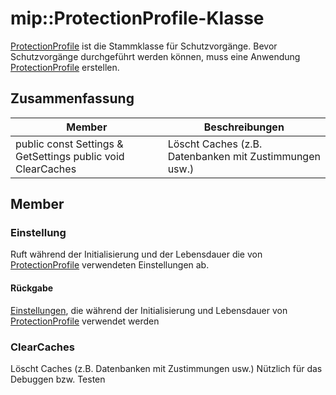 # <a name="class-mipprotectionprofile"></a>mip::ProtectionProfile-Klasse 
[ProtectionProfile](#classmip_1_1_protection_profile) ist die Stammklasse für Schutzvorgänge.
Bevor Schutzvorgänge durchgeführt werden können, muss eine Anwendung [ProtectionProfile](#classmip_1_1_protection_profile) erstellen.
## <a name="summary"></a>Zusammenfassung
 Member                        | Beschreibungen                                
--------------------------------|---------------------------------------------
public const Settings & GetSettings public void ClearCaches | Löscht Caches (z.B. Datenbanken mit Zustimmungen usw.)
## <a name="members"></a>Member
### <a name="settings"></a>Einstellung
Ruft während der Initialisierung und der Lebensdauer die von [ProtectionProfile](#classmip_1_1_protection_profile) verwendeten Einstellungen ab.
#### <a name="returns"></a>Rückgabe
[Einstellungen](#classmip_1_1_protection_profile_1_1_settings), die während der Initialisierung und Lebensdauer von [ProtectionProfile](#classmip_1_1_protection_profile) verwendet werden
### <a name="clearcaches"></a>ClearCaches
Löscht Caches (z.B. Datenbanken mit Zustimmungen usw.) Nützlich für das Debuggen bzw. Testen